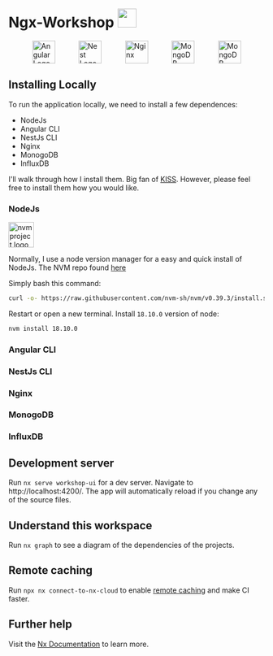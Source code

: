 # Ngx-Workshop <a href="https://nx.dev" target="_blank"><img src="https://raw.githubusercontent.com/nrwl/nx/master/images/nx-logo.png" height="37"></a>
<div style="display: flex; justify-content: space-evenly">
<a href="https://angular.io/" target="_blank"><img src="https://angular.io/assets/images/logos/angular/angular.svg" height="45" alt="Angular Logo" /></a>
<a href="http://nestjs.com/" target="blank"><img src="https://nestjs.com/img/logo-small.svg" height="45" alt="Nest Logo" /></a>
<a href="https://www.nginx.com/" target="blank"><img src="https://www.nginx.com/wp-content/uploads/2020/05/NGINX-product-icon.svg" height="45" alt="Nginx" /></a>
<a href="https://www.mongodb.com" target="_blank"><img src="https://thumbs.bfldr.com/at/bznrnnnqvjmh5s32ts7r8b?expiry=1680067903&fit=bounds&height=800&sig=YTVkODg0OWYwZTM3NmI4M2MyZWYzNmY3YjY2MGNiODIzOGE1NGY1MQ%3D%3D&width=1100" height="45" alt="MongoDB" ></a>
<a href="https://www.influxdata.com/" target="_blank"><img src="https://assets.zabbix.com/img/brands/influxdb.svg" height="45" alt="MongoDB" ></a>
</div>

## Installing Locally
To run the application locally, we need to install a few dependences:
<ul>
  <li>NodeJs</li>
  <li>Angular CLI</li>
  <li>NestJs CLI</li>
  <li>Nginx</li>
  <li>MonogoDB</li>
  <li>InfluxDB</li>
</ul>
<p>I'll walk through how I install them. Big fan of <a href="https://en.wikipedia.org/wiki/KISS_principle" target="_blank">KISS</a>. However, please feel free to install them how you would like.</p>

### NodeJs
<a href="https://github.com/nvm-sh/logos"><img alt="nvm project logo" src="https://raw.githubusercontent.com/nvm-sh/logos/HEAD/nvm-logo-color.svg" height="50" /></a>

Normally, I use a node version manager for a easy and quick install of NodeJs. The NVM repo found <a href="https://github.com/nvm-sh/nvm" target="_blank">here</a>

Simply bash this command:

```sh
curl -o- https://raw.githubusercontent.com/nvm-sh/nvm/v0.39.3/install.sh | bash
```
Restart or open a new terminal.
Install ```18.10.0``` version of node:

```sh
nvm install 18.10.0
```

### Angular CLI

### NestJs CLI

### Nginx

### MonogoDB

### InfluxDB


## Development server

Run `nx serve workshop-ui` for a dev server. Navigate to http://localhost:4200/. The app will automatically reload if you change any of the source files.

## Understand this workspace

Run `nx graph` to see a diagram of the dependencies of the projects.

## Remote caching

Run `npx nx connect-to-nx-cloud` to enable [remote caching](https://nx.app) and make CI faster.

## Further help

Visit the [Nx Documentation](https://nx.dev) to learn more.
